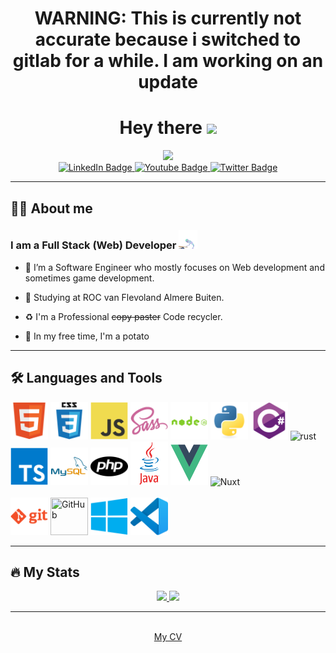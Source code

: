   
<div id="header" align="center">
  <h1>WARNING: This is currently not accurate because i switched to gitlab for a while. I am working on an update</h1>
  <h1>Hey there
  <img src="https://media.giphy.com/media/hvRJCLFzcasrR4ia7z/giphy.gif" width="30" heigth="30"/>
</h1>
    <img src="https://github.com/MrPotato-04.png" width="100"/>
    <div id="badges">
      <a href="https://www.linkedin.com/in/anton-simons-290b78222/``">
          <img src="https://img.shields.io/badge/LinkedIn-blue?style=for-the-badge&logo=linkedin&logoColor=white" alt="LinkedIn Badge"/>
        </a>
        <a href="https://discordapp.com/users/449245292492095498">
          <img src="https://img.shields.io/badge/Discord-7289DA?style=for-the-badge&logo=discord&logoColor=white" alt="Youtube Badge"/>
        </a>
        <a href="@mailto:mrpotato.04.contact@gmail.com">
          <img src="https://img.shields.io/badge/Gmail-D14836?style=for-the-badge&logo=gmail&logoColor=white" alt="Twitter Badge"/>
        </a>
</div>

</div>

---

## 👨‍💻 About me

### I am a Full Stack (Web) Developer <img src="https://github.com/MrPotato-04/MrPotato-04/blob/main/images/skeleton-smash.gif?raw=true" width="30">

- :telescope: I’m  a Software Engineer who mostly focuses on Web development and sometimes game development.

- :book: Studying at ROC van Flevoland Almere Buiten.

<!-- - 🏢 Currently at an internship at Jaspers Media -->

- :recycle: I'm a Professional ~~copy paster~~ Code recycler.

- :potato: In my free time, I'm a potato

---

## :hammer_and_wrench: Languages and Tools

<div>
  <img src="https://raw.githubusercontent.com/devicons/devicon/1119b9f84c0290e0f0b38982099a2bd027a48bf1/icons/html5/html5-original.svg" title="HTML5" alt="HTML" width="60" height="60"/>
  <img src="https://raw.githubusercontent.com/devicons/devicon/1119b9f84c0290e0f0b38982099a2bd027a48bf1/icons/css3/css3-original-wordmark.svg"  title="CSS3" alt="CSS" width="60" height="60"/> 
  <img src="https://raw.githubusercontent.com/devicons/devicon/1119b9f84c0290e0f0b38982099a2bd027a48bf1/icons/javascript/javascript-original.svg" title="JavaScript" alt="JavaScript" width="60" height="60"/> 
  <img src="https://raw.githubusercontent.com/devicons/devicon/1119b9f84c0290e0f0b38982099a2bd027a48bf1/icons/sass/sass-original.svg"  title="SASS" alt="SASS" width="60" height="60"/> 
  <img src="https://raw.githubusercontent.com/devicons/devicon/1119b9f84c0290e0f0b38982099a2bd027a48bf1/icons/nodejs/nodejs-plain-wordmark.svg" title="NodeJS" alt="NodeJS" width="60" height="60"/>
  <img src="https://raw.githubusercontent.com/devicons/devicon/1119b9f84c0290e0f0b38982099a2bd027a48bf1/icons/python/python-original.svg" title="Python" alt="Python" width="60" height="60"/>
  <img src="https://raw.githubusercontent.com/devicons/devicon/1119b9f84c0290e0f0b38982099a2bd027a48bf1/icons/csharp/csharp-original.svg" title="C#" alt="C#" width="60" height="60"/>
  <img src="https://www.nicepng.com/png/full/308-3084680_rust-programming-language-rust-programming-language-logo.png" title="Rust" alt="rust" width="60" height="60"/>
  <img src="https://raw.githubusercontent.com/devicons/devicon/1119b9f84c0290e0f0b38982099a2bd027a48bf1/icons/typescript/typescript-original.svg" title="TypeScript" alt="TypeScript" width="60" height="60"/> 
  <img src="https://raw.githubusercontent.com/devicons/devicon/1119b9f84c0290e0f0b38982099a2bd027a48bf1/icons/mysql/mysql-original-wordmark.svg" title="MySQL"  alt="MySQL" width="60" height="60"/>
  <img src="https://raw.githubusercontent.com/devicons/devicon/1119b9f84c0290e0f0b38982099a2bd027a48bf1/icons/php/php-plain.svg" title="PHP"  alt="PHP" width="60" height="60"/>
  <img src="https://raw.githubusercontent.com/devicons/devicon/1119b9f84c0290e0f0b38982099a2bd027a48bf1/icons/java/java-original-wordmark.svg" title="Java" alt="Java" width="60" height="70"/>
  <img src="https://raw.githubusercontent.com/devicons/devicon/1119b9f84c0290e0f0b38982099a2bd027a48bf1/icons/vuejs/vuejs-original.svg" title="Vue" alt="Vue" width="60" height="70"/>
  <!-- nuxt icon -->
  <img src="https://nuxtjs.org/logos/nuxt-icon.png" title="Nuxt" alt="Nuxt" width="60" height="70"/>
  <br><br>
  <img src="https://raw.githubusercontent.com/devicons/devicon/1119b9f84c0290e0f0b38982099a2bd027a48bf1/icons/git/git-plain-wordmark.svg" title="Git" **alt="Git" width="60" height="60"/>
  <img src="https://upload.wikimedia.org/wikipedia/commons/thumb/a/ae/Github-desktop-logo-symbol.svg/1024px-Github-desktop-logo-symbol.svg.png" title="GitHub" **alt="GitHub" width="60" height="60"/>
  <img src="https://raw.githubusercontent.com/devicons/devicon/1119b9f84c0290e0f0b38982099a2bd027a48bf1/icons/windows8/windows8-original.svg" title="Windows" **alt="Windows" width="60" height="60"/>
  <img src="https://raw.githubusercontent.com/devicons/devicon/1119b9f84c0290e0f0b38982099a2bd027a48bf1/icons/vscode/vscode-original.svg" title="VSCode" **alt="VSCode" width="60" height="60"/>

</div>

---

## :fire: My Stats

<p align="center">
  <a align="centre" href="https://github.com/MrPotato-04">
    <img height="180em" src="https://github-readme-stats-eight-theta.vercel.app/api?username=MrPotato-04&show_icons=true&theme=nord&include_all_commits=true&count_private=true"/>
  <img height="180em" src="https://github-readme-stats-eight-theta.vercel.app/api/top-langs/?username=MrPotato-04&layout=compact&langs_count=12&theme=nord"/>
</a>
</p>

---

<div align="center">
  <img src="https://komarev.com/ghpvc/?username=MrPotato-04&style=flat-square&color=blue" alt=""/>
</div>
<div align="center">
  <a href="https://github.com/MrPotato-04/MrPotato-04/files/9014253/CV_huidig.pdf" download>My CV</a>
</div>

